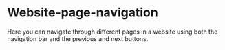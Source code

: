 # Website-page-navigation
Here you can navigate through different pages in a website using both the navigation bar and the previous and next buttons.

